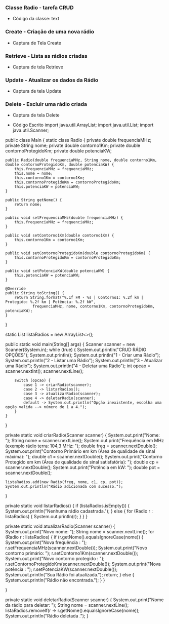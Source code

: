 ### Classe Radio - tarefa CRUD
- Código da classe: text

### Create - Criação de uma nova rádio
- Captura de Tela Create

### Retrieve - Lista as rádios criadas
- Captura de tela Retrieve

### Update - Atualizar os dados da Rádio
- Captura de tela Update

### Delete - Excluir uma rádio criada
- Captura de tela Delete

- Código Escrito
import java.util.ArrayList; import java.util.List; import java.util.Scanner;

public class Main { static class Radio { private double frequenciaMHz; private String nome; private double contorno1Km; private double contornoProtegidoKm; private double potenciaKW;

    public Radio(double frequenciaMHz, String nome, double contorno1Km, double contornoProtegidoKm, double potenciaKW) {
        this.frequenciaMHz = frequenciaMHz;
        this.nome = nome;
        this.contorno1Km = contorno1Km;
        this.contornoProtegidoKm = contornoProtegidoKm;
        this.potenciaKW = potenciaKW;
    }

    public String getNome() {
        return nome;
    }

    public void setFrequenciaMHz(double frequenciaMHz) {
        this.frequenciaMHz = frequenciaMHz;
    }

    public void setContorno1Km(double contorno1Km) {
        this.contorno1Km = contorno1Km;
    }

    public void setContornoProtegidoKm(double contornoProtegidoKm) {
        this.contornoProtegidoKm = contornoProtegidoKm;
    }

    public void setPotenciaKW(double potenciaKW) {
        this.potenciaKW = potenciaKW;
    }

    @Override
    public String toString() {
        return String.format("%.1f FM - %s | Contorno1: %.2f km | Protegido: %.2f km | Potência: %.2f kW",
                frequenciaMHz, nome, contorno1Km, contornoProtegidoKm, potenciaKW);
    }
}

static List<Radio> listaRadios = new ArrayList<>();

public static void main(String[] args) {
    Scanner scanner = new Scanner(System.in);
    while (true) {
        System.out.println("CRUD RÁDIO OPÇÕES");
        System.out.println();
        System.out.println("1 - Criar uma Rádio");
        System.out.println("2 - Listar uma Rádio");
        System.out.println("3 - Atualizar uma Rádio");
        System.out.println("4 - Deletar uma Rádio");
        int opcao = scanner.nextInt();
        scanner.nextLine();

        switch (opcao) {
            case 1 -> criarRadio(scanner);
            case 2 -> listarRadios();
            case 3 -> atualizarRadio(scanner);
            case 4 -> deletarRadio(scanner);
            default -> System.out.println("Opção inexistente, escolha uma opção valida --> número de 1 a 4.");
        }
    }
}

private static void criarRadio(Scanner scanner) {
    System.out.print("Nome: ");
    String nome = scanner.nextLine();
    System.out.print("Frequência em MHz (exemplo rádio terra: 104,3 MHz: ");
    double freq = scanner.nextDouble();
    System.out.print("Contorno Primário em km (Área de qualidade de sinal máxima): ");
    double c1 = scanner.nextDouble();
    System.out.print("Contorno Protegido em km (Área de qualidade de sinal satisfatória): ");
    double cp = scanner.nextDouble();
    System.out.print("Potência em kW: ");
    double pot = scanner.nextDouble();

    listaRadios.add(new Radio(freq, nome, c1, cp, pot));
    System.out.println("Rádio adicionada com sucesso.");
}

private static void listarRadios() {
    if (listaRadios.isEmpty()) {
        System.out.println("Nenhuma rádio cadastrada.");
    } else {
        for (Radio r : listaRadios) {
            System.out.println(r);
        }
    }
}

private static void atualizarRadio(Scanner scanner) {
    System.out.print("Novo nome: ");
    String nome = scanner.nextLine();
    for (Radio r : listaRadios) {
        if (r.getNome().equalsIgnoreCase(nome)) {
            System.out.print("Nova frequência : ");
            r.setFrequenciaMHz(scanner.nextDouble());
            System.out.print("Novo contorno primário: ");
            r.setContorno1Km(scanner.nextDouble());
            System.out.print("Novo contorno protegido : ");
            r.setContornoProtegidoKm(scanner.nextDouble());
            System.out.print("Nova potência : ");
            r.setPotenciaKW(scanner.nextDouble());
            System.out.println("Sua Rádio foi atualizada.");
            return;
        }
        else {
            System.out.println("Rádio não encontrada.");
        }
    }

}

private static void deletarRadio(Scanner scanner) {
    System.out.print("Nome da rádio para deletar: ");
    String nome = scanner.nextLine();
    listaRadios.removeIf(r -> r.getNome().equalsIgnoreCase(nome));
    System.out.println("Rádio deletada .");
}
